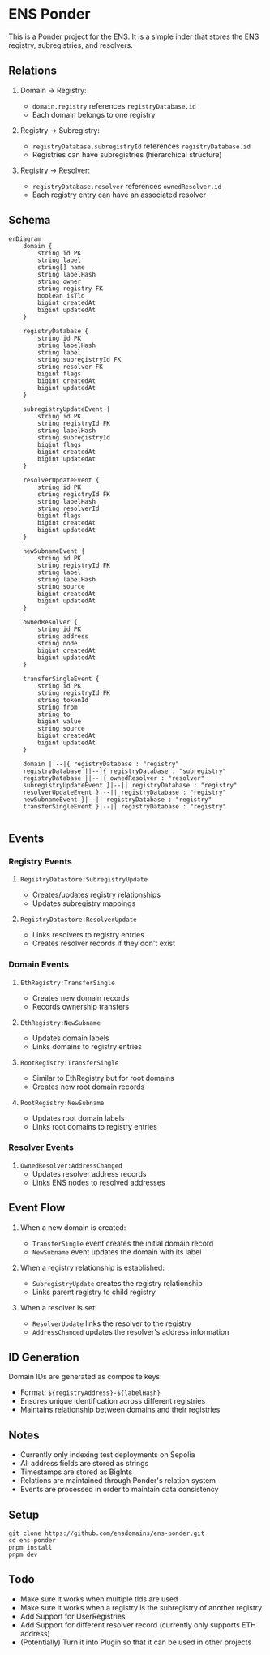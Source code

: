# ENS Ponder

This is a Ponder project for the ENS. It is a simple inder that stores the ENS registry, subregistries, and resolvers.

## Relations

1. Domain → Registry:
   - `domain.registry` references `registryDatabase.id`
   - Each domain belongs to one registry

2. Registry → Subregistry:
   - `registryDatabase.subregistryId` references `registryDatabase.id`
   - Registries can have subregistries (hierarchical structure)

3. Registry → Resolver:
   - `registryDatabase.resolver` references `ownedResolver.id`
   - Each registry entry can have an associated resolver

## Schema

```mermaid
erDiagram
    domain {
        string id PK
        string label
        string[] name
        string labelHash
        string owner
        string registry FK
        boolean isTld
        bigint createdAt
        bigint updatedAt
    }

    registryDatabase {
        string id PK
        string labelHash
        string label
        string subregistryId FK
        string resolver FK
        bigint flags
        bigint createdAt
        bigint updatedAt
    }

    subregistryUpdateEvent {
        string id PK
        string registryId FK
        string labelHash
        string subregistryId
        bigint flags
        bigint createdAt
        bigint updatedAt
    }

    resolverUpdateEvent {
        string id PK
        string registryId FK
        string labelHash
        string resolverId
        bigint flags
        bigint createdAt
        bigint updatedAt
    }

    newSubnameEvent {
        string id PK
        string registryId FK
        string label
        string labelHash
        string source
        bigint createdAt
        bigint updatedAt
    }

    ownedResolver {
        string id PK
        string address
        string node
        bigint createdAt
        bigint updatedAt
    }

    transferSingleEvent {
        string id PK
        string registryId FK
        string tokenId
        string from
        string to
        bigint value
        string source
        bigint createdAt
        bigint updatedAt
    }

    domain ||--|{ registryDatabase : "registry"
    registryDatabase ||--|{ registryDatabase : "subregistry"
    registryDatabase ||--|{ ownedResolver : "resolver"
    subregistryUpdateEvent }|--|| registryDatabase : "registry"
    resolverUpdateEvent }|--|| registryDatabase : "registry"
    newSubnameEvent }|--|| registryDatabase : "registry"
    transferSingleEvent }|--|| registryDatabase : "registry"


```

## Events

### Registry Events

1. `RegistryDatastore:SubregistryUpdate`
   - Creates/updates registry relationships
   - Updates subregistry mappings

2. `RegistryDatastore:ResolverUpdate`
   - Links resolvers to registry entries
   - Creates resolver records if they don't exist

### Domain Events

1. `EthRegistry:TransferSingle`
   - Creates new domain records
   - Records ownership transfers

2. `EthRegistry:NewSubname`
   - Updates domain labels
   - Links domains to registry entries

3. `RootRegistry:TransferSingle`
   - Similar to EthRegistry but for root domains
   - Creates new root domain records

4. `RootRegistry:NewSubname`
   - Updates root domain labels
   - Links root domains to registry entries

### Resolver Events

1. `OwnedResolver:AddressChanged`
   - Updates resolver address records
   - Links ENS nodes to resolved addresses

## Event Flow

1. When a new domain is created:
   - `TransferSingle` event creates the initial domain record
   - `NewSubname` event updates the domain with its label

2. When a registry relationship is established:
   - `SubregistryUpdate` creates the registry relationship
   - Links parent registry to child registry

3. When a resolver is set:
   - `ResolverUpdate` links the resolver to the registry
   - `AddressChanged` updates the resolver's address information

## ID Generation

Domain IDs are generated as composite keys:
- Format: `${registryAddress}-${labelHash}`
- Ensures unique identification across different registries
- Maintains relationship between domains and their registries

## Notes

- Currently only indexing test deployments on Sepolia
- All address fields are stored as strings
- Timestamps are stored as BigInts
- Relations are maintained through Ponder's relation system
- Events are processed in order to maintain data consistency

## Setup

```
git clone https://github.com/ensdomains/ens-ponder.git
cd ens-ponder
pnpm install
pnpm dev
```

## Todo

- Make sure it works when multiple tlds are used
- Make sure it works when a registry is the subregistry of another registry
- Add Support for UserRegistries
- Add Support for different resolver record (currently only supports ETH address)
- (Potentially) Turn it into Plugin so that it can be used in other projects